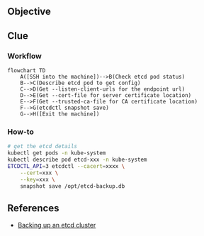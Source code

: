 ## Objective


## Clue
### Workflow
```mermaid
flowchart TD
    A([SSH into the machine])-->B(Check etcd pod status)
    B-->C(Describe etcd pod to get config)
    C-->D(Get --listen-client-urls for the endpoint url)
    D-->E(Get --cert-file for server certificate location)
    E-->F(Get --trusted-ca-file for CA certificate location)
    F-->G(etcdctl snapshot save)
    G-->H([Exit the machine])
```

### How-to
```bash
# get the etcd details
kubectl get pods -n kube-system
kubectl describe pod etcd-xxx -n kube-system
ETCDCTL_API=3 etcdctl --cacert=xxxx \
    --cert=xxx \
    --key=xxx \
    snapshot save /opt/etcd-backup.db
```

## References
- [Backing up an etcd cluster](https://kubernetes.io/docs/tasks/administer-cluster/configure-upgrade-etcd/#built-in-snapshot)